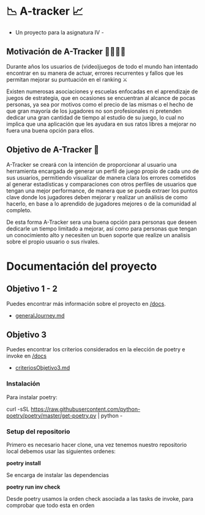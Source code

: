 # :chart_with_downwards_trend: A-tracker :chart_with_upwards_trend:

- Un proyecto para la asignatura IV -

## Motivación de A-Tracker 	:man_student::woman_student:

Durante años los usuarios de (video)juegos de todo el mundo han intentado encontrar en su manera de actuar, errores recurrentes y fallos que les permitan mejorar su puntuación en el ranking ⚔️

Existen numerosas asociaciones y escuelas enfocadas en el aprendizaje de juegos de estrategia, que en ocasiones se encuentran al alcance de pocas personas, ya sea por motivos como el precio de las mismas o el hecho de que gran mayoría de los jugadores no son profesionales ni pretenden dedicar una gran cantidad de tiempo al estudio de su juego, lo cual no implica que una aplicación que les ayudara en sus ratos libres a mejorar no fuera una buena opción para ellos.


## Objetivo de A-Tracker :dart:

A-Tracker se creará con la intención de proporcionar al usuario una herramienta encargada de generar un perfíl de juego propio de cada uno de sus usuarios, permitiendo visualizar de manera clara los errores cometidos al generar estadísticas y comparaciones con otros perfiles de usuarios que tengan una mejor performance, de manera que se pueda extraer los puntos clave donde los jugadores deben mejorar y realizar un análisis de como hacerlo, en base a lo aprendido de jugadores mejores o de la comunidad al completo.

De esta forma A-Tracker sera una buena opción para personas que deseen dedicarle un tiempo limitado a mejorar, así como para personas que tengan un conocimiento alto y necesiten un buen soporte que realize un analisis sobre el propio usuario o sus rivales.



# Documentación del proyecto
## Objetivo 1 - 2
Puedes encontrar más información sobre el proyecto en [/docs](https://github.com/xCyal/A-Tracker/tree/Objetivo-3/docs).

- [generalJourney.md](https://github.com/xCyal/A-Tracker/blob/Objetivo-1/docs/generalJourney.md)


## Objetivo 3
Puedes encontrar los criterios considerados en la elección de poetry e invoke en [/docs](https://github.com/xCyal/A-Tracker/tree/Objetivo-3/docs)

- [criteriosObjetivo3.md](https://github.com/xCyal/A-Tracker/blob/Objetivo-3/docs/criteriosObjetivo3.md)

### Instalación

Para instalar poetry:

curl -sSL https://raw.githubusercontent.com/python-poetry/poetry/master/get-poetry.py | python -

### Setup del repositorio

Primero es necesario hacer clone, una vez tenemos nuestro repositorio local debemos usar las siguientes ordenes:

**poetry install**

Se encarga de instalar las dependencias

**poetry run inv check**

Desde poetry usamos la orden check asociada a las tasks de invoke, para comprobar que todo esta en orden


